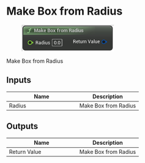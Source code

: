 # Make Box from Radius

<div align="left" data-full-width="false"><figure><img src="../../../../.gitbook/assets/make_box_from_radius.png" alt=""><figcaption></figcaption></figure></div>

Make Box from Radius

## Inputs

<table><thead><tr><th width="170">Name</th><th>Description</th></tr></thead><tbody><tr><td>Radius</td><td>Make Box from Radius</td></tr></tbody></table>

## Outputs

<table><thead><tr><th width="170">Name</th><th>Description</th></tr></thead><tbody><tr><td>Return Value</td><td>Make Box from Radius</td></tr></tbody></table>
